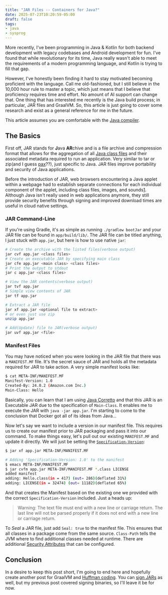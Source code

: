 ```yaml
---
title: "JAR Files -- Containers for Java?"
date: 2025-07-23T10:20:59-05:00
draft: false
tags:
- java
- sysprog
---
```


More recently, I've been programming in Java & Kotlin for both backend
development with legacy codebases and Android development for fun. I've found
that while revolutionary for its time, Java really wasn't able to meet the
requirements of a modern programming language, and Kotlin is trying to fill that
gap.

However, I've honestly been finding it hard to stay motivated becoming
proficient with the language. Call me old-fashioned, but I still believe in the
10,000 hour rule to master a topic, which just means that I believe that
proficiency requires time and effort. No amount of AI support can change that.
One thing that has interested me recently is the Java build process; in
particular, JAR files and GraalVM. So, this article is just going to cover some
research and exist as a general reference for me in the future.

This article assumes you are comfortable with the [Java compiler][].

## The Basics

First off, JAR stands for **J**ava **AR**chive and is a file archive and
compression format that allows for the aggregation of all [Java class files][]
and their associated metadata required to run an application. Very similar to
tar or zip(and I guess [pax][]??), just specific to Java. JAR files improve
portability and security of Java applications.

Before the introduction of JAR, web browsers encountering a Java applet within a
webpage had to establish separate connections for each individual component of
the applet, including class files, images, and sounds[1][What are JAR files].
Although Java isn't really used in web applications anymore, they still provide
security benefits through signing and improved download times are useful in
cloud native settings.

### JAR Command-Line

If you're using Gradle, it's as simple as running `./gradlew bootJar` and your
JAR file can be found in `app/build/lib/`. The JAR file can be titled anything,
I just stuck with `app.jar`, but here is how to use native `jar`:

```bash
# Create the archive with the listed files(verbose output)
jar cvf app.jar <class files>
# Create an executable JAR by specifying main class
jar cfe app.jar <main class> <class files>
# Print the output to stdout
jar c app.jar <class files>

# View the JAR contents(verbose output)
jar tvf app.jar
# Simple view contents of JAR
jar tf app.jar

# Extract a JAR file
jar xf app.jar <optional file to extract>
# or even just use zip
unzip app.jar

# Add(Update) file to JAR(verbose output)
jar uvf app.jar <file>
```

### Manifest Files

You may have noticed when you were looking in the JAR file that there was a
`MANIFEST.MF` file. It's the secret sauce of JAR and holds all the metadata
required for JAR to take action. A very simple manifest looks like:

```bash
$ cat META-INF/MANIFEST.MF 
Manifest-Version: 1.0
Created-By: 24.0.2 (Amazon.com Inc.)
Main-Class: Hello
```

Basically, you can learn that I am using [Java Corretto][] and that this JAR is
an Executable JAR due to the specification of `Main-Class`. It enables me to
execute the JAR with `java -jar app.jar`. I'm starting to come to the conclusion
that Docker got all of its ideas from Java...

Now let's say we want to include a version in our manifest file. This requires
us to create our manifest prior to JAR packaging and pass it into our command.
To make things easy, let's pull out our existing `MANIFEST.MF` and update it
directly. We will just be setting the [`Specification-Version`][PackageMan]:

```bash
$ jar xf app.jar META-INF/MANIFEST.MF

# Adding 'Specification-Version: 1.0' to the manifest
$ emacs META-INF/MANIFEST.MF 
$ jar cvfm app.jar META-INF/MANIFEST.MF *.class LICENSE
added manifest
adding: Hello.class(in = 417) (out= 286)(deflated 31%)
adding: LICENSE(in = 32474) (out= 11182)(deflated 65%)
```

And that creates the Manifest based on the existing one we provided with the
correct `Specification-Version` included. Just a heads up:

> Warning: The text file must end with a new line or carriage return. The last
> line will not be parsed properly if it does not end with a new line or
> carriage return.

To *Seal* a JAR file, just add `Seal: true` to the manifest file. This ensures
that all classes in a package come from the same source. `Class-Path` tells the
JVM where to find additional classes needed at runtime. There are additional
[Security Attributes][] that can be configured.

## Conclusion

In a desire to keep this post short, I'm going to end here and hopefully create
another post for GraalVM and [Huffman coding][]. You can [sign JARs][] as well,
but my previous post covered signing binaries, so I'll leave it be for now.

[Huffman coding]: https://en.wikipedia.org/wiki/Huffman_coding
[Java class files]: https://en.wikipedia.org/wiki/Java_class_file
[Java compiler]: https://dev.java/learn/jvm/tools/core/javac/
[Java Corretto]: https://aws.amazon.com/corretto/
[PackageMan]: https://docs.oracle.com/javase/tutorial/deployment/jar/packageman.html
[pax]: https://en.wikipedia.org/wiki/Pax_(command)
[Security Attributes]: https://docs.oracle.com/javase/tutorial/deployment/jar/secman.html
[sign JARs]: https://docs.oracle.com/javase/tutorial/deployment/jar/signindex.html
[What are JAR Files]: https://medium.com/@youeleven/what-are-jar-files-in-java-7363bcf5380f
